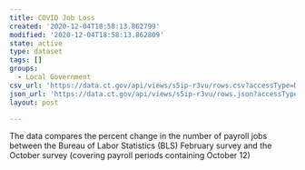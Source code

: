 ```yaml
---
title: COVID Job Loss
created: '2020-12-04T18:58:13.862799'
modified: '2020-12-04T18:58:13.862809'
state: active
type: dataset
tags: []
groups:
  - Local Government
csv_url: 'https://data.ct.gov/api/views/s5ip-r3vu/rows.csv?accessType=DOWNLOAD'
json_url: 'https://data.ct.gov/api/views/s5ip-r3vu/rows.json?accessType=DOWNLOAD'
layout: post

---
```

The data compares the percent change in the number of payroll jobs between the Bureau of Labor Statistics (BLS) February survey and the October survey (covering payroll periods containing October 12)
